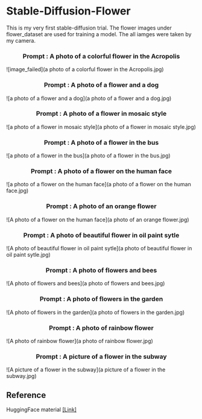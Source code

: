 # Stable-Diffusion-Flower

This is my very first stable-diffusion trial. The flower images under flower_dataset are used for training a model. The all iamges were taken by my camera.

<h3 align="center">Prompt : A photo of a colorful flower in the Acropolis</h3>
![image_failed](a photo of a colorful flower in the Acropolis.jpg)

<h3 align="center">Prompt : A photo of a flower and a dog</h3>
![a photo of a flower and a dog](a photo of a flower and a dog.jpg)

<h3 align="center">Prompt : A photo of a flower in mosaic style</h3>
![a photo of a flower in mosaic style](a photo of a flower in mosaic style.jpg)

<h3 align="center">Prompt : A photo of a flower in the bus</h3>
![a photo of a flower in the bus](a photo of a flower in the bus.jpg)

<h3 align="center">Prompt : A photo of a flower on the human face</h3>
![a photo of a flower on the human face](a photo of a flower on the human face.jpg)

<h3 align="center">Prompt : A photo of an orange flower</h3>
![A photo of a flower on the human face](a photo of an orange flower.jpg)

<h3 align="center">Prompt : A photo of beautiful flower in oil paint sytle</h3>
![A photo of beautiful flower in oil paint sytle](a photo of beautiful flower in oil paint sytle.jpg)

<h3 align="center">Prompt : A photo of flowers and bees</h3>
![A photo of flowers and bees](a photo of flowers and bees.jpg)

<h3 align="center">Prompt : A photo of flowers in the garden</h3>
![A photo of flowers in the garden](a photo of flowers in the garden.jpg)

<h3 align="center">Prompt : A photo of rainbow flower</h3>
![A photo of rainbow flower](a photo of rainbow flower.jpg)

<h3 align="center">Prompt : A picture of a flower in the subway</h3>
![A picture of a flower in the subway](a picture of a flower in the subway.jpg)

## Reference
HuggingFace material [[Link]](https://github.com/huggingface/diffusion-models-class/tree/main/unit3)

